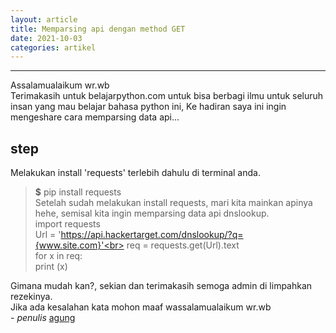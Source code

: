 ```yaml
---
layout: article
title: Memparsing api dengan method GET
date: 2021-10-03
categories: artikel
---
```

---
Assalamualaikum wr.wb<br>
Terimakasih untuk belajarpython.com untuk bisa berbagi ilmu untuk seluruh insan yang mau belajar bahasa python ini,
Ke hadiran saya ini ingin mengeshare cara memparsing data api...
## step
Melakukan install 'requests' terlebih dahulu di terminal anda.
> __$__ pip install requests<br>
Setelah sudah melakukan install requests, mari kita mainkan apinya hehe,
semisal kita ingin memparsing data api dnslookup.<br>
> import requests<br>
> Url = 'https://api.hackertarget.com/dnslookup/?q={www.site.com}'<br>
> req = requests.get(Url).text<br>
> for x in req:<br>
>    print (x)<br>

Gimana mudah kan?, sekian dan terimakasih semoga admin di limpahkan rezekinya.<br>
Jika ada kesalahan kata mohon maaf wassalamualaikum wr.wb<br>
*- penulis* [agung](https://github.com/gitcomeon8)
